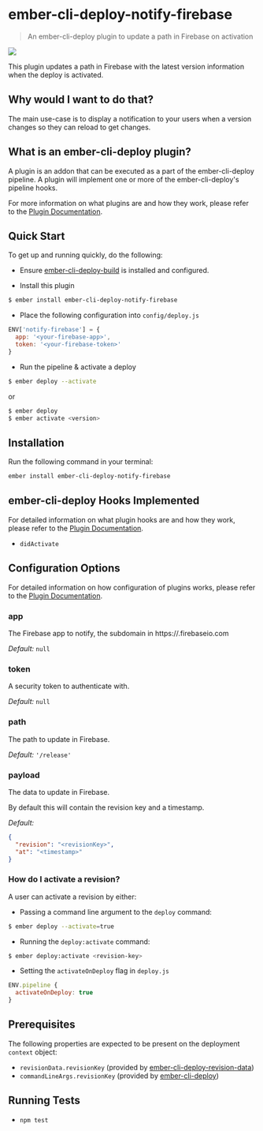# ember-cli-deploy-notify-firebase

> An ember-cli-deploy plugin to update a path in Firebase on activation

[![](https://ember-cli-deploy.github.io/ember-cli-deploy-version-badges/plugins/ember-cli-deploy-notify-firebase.svg)](http://ember-cli-deploy.github.io/ember-cli-deploy-version-badges/)

This plugin updates a path in Firebase with the latest version information when the deploy is activated.

## Why would I want to do that?

The main use-case is to display a notification to your users when a version changes so they can reload to get changes.

## What is an ember-cli-deploy plugin?

A plugin is an addon that can be executed as a part of the ember-cli-deploy pipeline. A plugin will implement one or more of the ember-cli-deploy's pipeline hooks.

For more information on what plugins are and how they work, please refer to the [Plugin Documentation][1].

## Quick Start
To get up and running quickly, do the following:

- Ensure [ember-cli-deploy-build][2] is installed and configured.

- Install this plugin

```bash
$ ember install ember-cli-deploy-notify-firebase
```

- Place the following configuration into `config/deploy.js`

```javascript
ENV['notify-firebase'] = {
  app: '<your-firebase-app>',
  token: '<your-firebase-token>'
}
```

- Run the pipeline & activate a deploy

```bash
$ ember deploy --activate
```

or

```bash
$ ember deploy
$ ember activate <version>
```

## Installation
Run the following command in your terminal:

```bash
ember install ember-cli-deploy-notify-firebase
```

## ember-cli-deploy Hooks Implemented

For detailed information on what plugin hooks are and how they work, please refer to the [Plugin Documentation][1].

- `didActivate`

## Configuration Options

For detailed information on how configuration of plugins works, please refer to the [Plugin Documentation][1].

### app

The Firebase app to notify, the subdomain in https://<app>.firebaseio.com

*Default:* `null`

### token

A security token to authenticate with.

*Default:* `null`

### path

The path to update in Firebase.

*Default:* `'/release'`

### payload

The data to update in Firebase.

By default this will contain the revision key and a timestamp.

*Default:*

```json
{
  "revision": "<revisionKey>",
  "at": "<timestamp>"
}
```

### How do I activate a revision?

A user can activate a revision by either:

- Passing a command line argument to the `deploy` command:

```bash
$ ember deploy --activate=true
```

- Running the `deploy:activate` command:

```bash
$ ember deploy:activate <revision-key>
```

- Setting the `activateOnDeploy` flag in `deploy.js`

```javascript
ENV.pipeline {
  activateOnDeploy: true
}
```

## Prerequisites

The following properties are expected to be present on the deployment `context` object:

- `revisionData.revisionKey`    (provided by [ember-cli-deploy-revision-data][4])
- `commandLineArgs.revisionKey` (provided by [ember-cli-deploy][3])

## Running Tests

- `npm test`

[1]: http://ember-cli.github.io/ember-cli-deploy/plugins "Plugin Documentation"
[2]: https://github.com/ember-cli-deploy/ember-cli-deploy-build "ember-cli-deploy-build"
[3]: https://github.com/ember-cli/ember-cli-deploy "ember-cli-deploy"
[4]: https://github.com/ember-cli-deploy/ember-cli-deploy-revision-data "ember-cli-deploy-revision-data"
